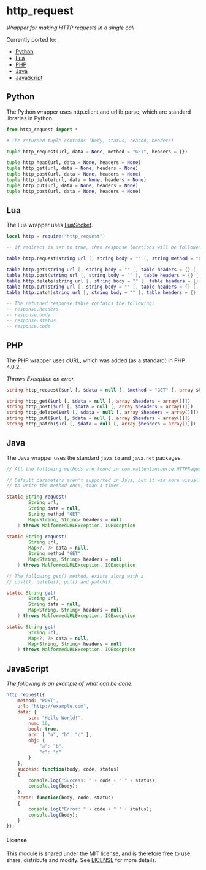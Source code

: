 # http_request

*Wrapper for making HTTP requests in a single call*

Currently ported to:

- [Python](https://github.com/MrVallentin/http_request/tree/master/python)
- [Lua](https://github.com/MrVallentin/http_request/tree/master/lua)
- [PHP](https://github.com/MrVallentin/http_request/tree/master/php)
- [Java](https://github.com/MrVallentin/http_request/tree/master/java)
- [JavaScript](https://github.com/MrVallentin/http_request/tree/master/javascript)


## Python

The Python wrapper uses http.client and urllib.parse, which are standard libraries in Python.

```python
from http_request import *

# The returned tuple contains (body, status, reason, headers)

tuple http_request(url, data = None, method = "GET", headers = {})

tuple http_head(url, data = None, headers = None)
tuple http_get(url, data = None, headers = None)
tuple http_post(url, data = None, headers = None)
tuple http_delete(url, data = None, headers = None)
tuple http_put(url, data = None, headers = None)
tuple http_post(url, data = None, headers = None)
```


## Lua

The Lua wrapper uses [LuaSocket](http://w3.impa.br/~diego/software/luasocket/http.html).

```lua
local http = require("http_request")

-- If redirect is set to true, then response locations will be followed.

table http.request(string url [, string body = "" [, string method = "GET" [, table headers = {} [, boolean redirect = true]]]])

table http.get(string url [, string body = "" [, table headers = {} [, boolean redirect = true]]])
table http.post(string url [, string body = "" [, table headers = {} [, boolean redirect = true]]])
table http.delete(string url [, string body = "" [, table headers = {} [, boolean redirect = true]]])
table http.put(string url [, string body = "" [, table headers = {} [, boolean redirect = true]]])
table http.patch(string url [, string body = "" [, table headers = {} [, boolean redirect = true]]])

-- The returned response table contains the following:
-- response.headers
-- response.body
-- response.status
-- response.code
```


## PHP

The PHP wrapper uses cURL, which was added (as a standard) in PHP 4.0.2.

*Throws Exception on error.*

```php
string http_request($url [, $data = null [, $method = "GET" [, array $headers = array()]]])

string http_get($url [, $data = null [, array $headers = array()]])
string http_post($url [, $data = null [, array $headers = array()]])
string http_delete($url [, $data = null [, array $headers = array()]])
string http_put($url [, $data = null [, array $headers = array()]])
string http_patch($url [, $data = null [, array $headers = array()]])
```


## Java

The Java wrapper uses the standard `java.io` and `java.net` packages.

```java
// All the following methods are found in com.vallentinsource.HTTPRequest

// Default parameters aren't supported in Java, but it was more visually pleasing
// to write the method once, than 4 times.

static String request(
		String url,
		String data = null,
		String method "GET",
		Map<String, String> headers = null
	) throws MalformedURLException, IOException

static String request(
		String url,
		Map<?, ?> data = null,
		String method "GET",
		Map<String, String> headers = null
	) throws MalformedURLException, IOException

// The following get() method, exists along with a
// post(), delete(), put() and patch().

static String get(
		String url,
		String data = null,
		Map<String, String> headers = null
	) throws MalformedURLException, IOException

static String get(
		String url,
		Map<?, ?> data = null,
		Map<String, String> headers = null
	) throws MalformedURLException, IOException

```


## JavaScript

*The following is an example of what can be done.*

```js
http_request({
	method: "POST",
	url: "http://example.com",
	data: {
		str: "Hello World!",
		num: 16,
		bool: true,
		arr: [ "a", "b", "c" ],
		obj: {
			"a": "b",
			"c": "d"
		}
	},
	success: function(body, code, status)
	{
		console.log("Success: " + code + " " + status);
		console.log(body);
	},
	error: function(body, code, status)
	{
		console.log("Error: " + code + " " + status);
		console.log(body);
	}
});
```


#### License

This module is shared under the MIT license, and is therefore free to use, share, distribute and modify.
See [LICENSE](https://github.com/MrVallentin/http_request/blob/master/LICENSE) for more details.


[http_request]: https://github.com/MrVallentin/http_request
